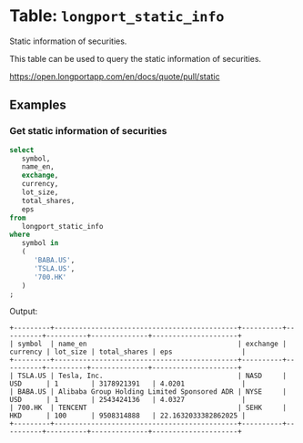 # Table: `longport_static_info`

Static information of securities.

This table can be used to query the static information of securities.

https://open.longportapp.com/en/docs/quote/pull/static

## Examples

### Get static information of securities

```sql
select
   symbol,
   name_en,
   exchange,
   currency,
   lot_size,
   total_shares,
   eps
from
   longport_static_info
where
   symbol in
   (
      'BABA.US',
      'TSLA.US',
      '700.HK'
   )
;
```

Output:

```
+---------+---------------------------------------------+----------+----------+----------+--------------+---------------------+
| symbol  | name_en                                     | exchange | currency | lot_size | total_shares | eps                 |
+---------+---------------------------------------------+----------+----------+----------+--------------+---------------------+
| TSLA.US | Tesla, Inc.                                 | NASD     | USD      | 1        | 3178921391   | 4.0201              |
| BABA.US | Alibaba Group Holding Limited Sponsored ADR | NYSE     | USD      | 1        | 2543424136   | 4.0327              |
| 700.HK  | TENCENT                                     | SEHK     | HKD      | 100      | 9508314888   | 22.1632033382862025 |
+---------+---------------------------------------------+----------+----------+----------+--------------+---------------------+
```
